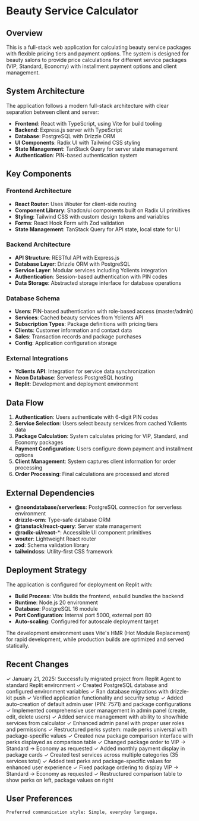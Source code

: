 # Beauty Service Calculator

## Overview

This is a full-stack web application for calculating beauty service packages with flexible pricing tiers and payment options. The system is designed for beauty salons to provide price calculations for different service packages (VIP, Standard, Economy) with installment payment options and client management.

## System Architecture

The application follows a modern full-stack architecture with clear separation between client and server:

- **Frontend**: React with TypeScript, using Vite for build tooling
- **Backend**: Express.js server with TypeScript
- **Database**: PostgreSQL with Drizzle ORM
- **UI Components**: Radix UI with Tailwind CSS styling
- **State Management**: TanStack Query for server state management
- **Authentication**: PIN-based authentication system

## Key Components

### Frontend Architecture
- **React Router**: Uses Wouter for client-side routing
- **Component Library**: Shadcn/ui components built on Radix UI primitives
- **Styling**: Tailwind CSS with custom design tokens and variables
- **Forms**: React Hook Form with Zod validation
- **State Management**: TanStack Query for API state, local state for UI

### Backend Architecture
- **API Structure**: RESTful API with Express.js
- **Database Layer**: Drizzle ORM with PostgreSQL
- **Service Layer**: Modular services including Yclients integration
- **Authentication**: Session-based authentication with PIN codes
- **Data Storage**: Abstracted storage interface for database operations

### Database Schema
- **Users**: PIN-based authentication with role-based access (master/admin)
- **Services**: Cached beauty services from Yclients API
- **Subscription Types**: Package definitions with pricing tiers
- **Clients**: Customer information and contact data
- **Sales**: Transaction records and package purchases
- **Config**: Application configuration storage

### External Integrations
- **Yclients API**: Integration for service data synchronization
- **Neon Database**: Serverless PostgreSQL hosting
- **Replit**: Development and deployment environment

## Data Flow

1. **Authentication**: Users authenticate with 6-digit PIN codes
2. **Service Selection**: Users select beauty services from cached Yclients data
3. **Package Calculation**: System calculates pricing for VIP, Standard, and Economy packages
4. **Payment Configuration**: Users configure down payment and installment options
5. **Client Management**: System captures client information for order processing
6. **Order Processing**: Final calculations are processed and stored

## External Dependencies

- **@neondatabase/serverless**: PostgreSQL connection for serverless environment
- **drizzle-orm**: Type-safe database ORM
- **@tanstack/react-query**: Server state management
- **@radix-ui/react-***: Accessible UI component primitives
- **wouter**: Lightweight React router
- **zod**: Schema validation library
- **tailwindcss**: Utility-first CSS framework

## Deployment Strategy

The application is configured for deployment on Replit with:
- **Build Process**: Vite builds the frontend, esbuild bundles the backend
- **Runtime**: Node.js 20 environment
- **Database**: PostgreSQL 16 module
- **Port Configuration**: Internal port 5000, external port 80
- **Auto-scaling**: Configured for autoscale deployment target

The development environment uses Vite's HMR (Hot Module Replacement) for rapid development, while production builds are optimized and served statically.

## Recent Changes

✓ January 21, 2025: Successfully migrated project from Replit Agent to standard Replit environment
✓ Created PostgreSQL database and configured environment variables
✓ Ran database migrations with drizzle-kit push
✓ Verified application functionality and security setup
✓ Added auto-creation of default admin user (PIN: 7571) and package configurations
✓ Implemented comprehensive user management in admin panel (create, edit, delete users)
✓ Added service management with ability to show/hide services from calculator
✓ Enhanced admin panel with proper user roles and permissions
✓ Restructured perks system: made perks universal with package-specific values
✓ Created new package comparison interface with perks displayed as comparison table
✓ Changed package order to VIP → Standard → Economy as requested
✓ Added monthly payment display in package cards
✓ Created test services across multiple categories (35 services total)
✓ Added test perks and package-specific values for enhanced user experience
✓ Fixed package ordering to display VIP → Standard → Economy as requested
✓ Restructured comparison table to show perks on left, package values on right

## User Preferences

```
Preferred communication style: Simple, everyday language.
```